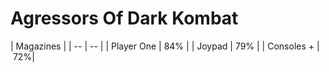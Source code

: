 # Agressors Of Dark Kombat

| Magazines |
| -- | -- |
| Player One | 84% |
| Joypad | 79% |
| Consoles + | 72%|
